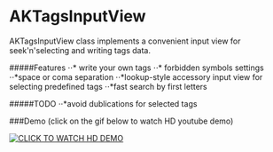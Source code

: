 AKTagsInputView
===============
AKTagsInputView class implements a convenient input view for seek'n'selecting and writing tags data.

#####Features
⋅⋅* write your own tags
⋅⋅* forbidden symbols settings
⋅⋅*space or coma separation
⋅⋅*lookup-style accessory input view for selecting predefined tags
⋅⋅*fast search by first letters

#####TODO
⋅⋅*avoid dublications for selected tags

###Demo
(click on the gif below to watch HD youtube demo)


[![CLICK TO WATCH HD DEMO](http://cdn.makeagif.com/media/6-01-2014/anzpi7.gif)](http://www.youtube.com/watch?v=WURx-ZjOATQ)




